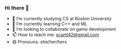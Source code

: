 ### Hi there 👋

- 🔭 I’m currently studying CS at Boston University 
- 🌱 I’m currently learning C++ and ML
- 👯 I’m looking to collaborate on game development
- 📫 How to reach me: scartt42@gmail.com
- 😄 Pronouns: she/her/hers
